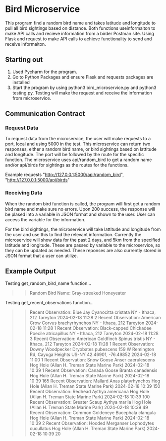 # Bird Microservice 
This program find a random bird name and takes latitude and longitude to pull all bird sightings based on distance. Both functions useinformaiton to make API calls and recieve information from a birder Postman site. Using Flask and request to make API calls to achieve functionality to send and receive informaiton.

## Starting out
1. Used Pycharm for the program. 
2. Go to Python Packages and ensure Flask and requests packages are installed
3. Start the program by using python3 bird_microservice.py and python3 testing.py. Testing will make the request and receive the information from microservice.

## Communication Contract
### Request Data
To request data from the microservice, the user will make requests to a port, local and using 5000 in the test. This microservice can return two responses, either a random bird name, or bird sightings based on lattitude and longitude. The port will be followed by the route for the specific function. The microservice uses api/random_bird to get a random name and/or api/birds for sightings as the routes for the functions. 

Example requests
"http://127.0.0.1:5000/api/random_bird",
"http://127.0.0.1:5000/api/birds"

### Receiving Data
When the random bird function is called, the program will first get a random bird name and make sure no errors. Upon 200 success, the response will be plased into a variable in JSON format and shown to the user. User can access the variable for the information.

For the bird sightings, the microservice will take lattitude and longitude from the user and use this to find the relevant information. Currently the microservice will show data for the past 2 days, and 5km from the specified latitude and longitude. These are passed by variable to the microservice, so they can be updated as needed. These reponses are also currently stored in JSON format that a user can utilize.

## Example Output
Testing get_random_bird_name function...
  >> Random Bird Name: Gray-streaked Honeyeater

Testing get_recent_observations function...
  >> Recent Observation: Blue Jay Cyanocitta cristata NY - Ithaca, 212 Tareyton 2024-02-18 11:28 2
  >> Recent Observation: American Crow Corvus brachyrhynchos NY - Ithaca, 212 Tareyton 2024-02-18 11:28 1
  >> Recent Observation: Black-capped Chickadee Poecile atricapillus NY - Ithaca, 212 Tareyton 2024-02-18 11:28 3
  >> Recent Observation: American Goldfinch Spinus tristis NY - Ithaca, 212 Tareyton 2024-02-18 11:28 1
  >> Recent Observation: Downy Woodpecker Dryobates pubescens 159 W Remington Rd, Cayuga Heights US-NY 42.46901, -76.49852 2024-02-18 11:00 1
  >> Recent Observation: Snow Goose Anser caerulescens Hog Hole (Allan H. Treman State Marine Park) 2024-02-18 10:39 1
  >> Recent Observation: Canada Goose Branta canadensis Hog Hole (Allan H. Treman State Marine Park) 2024-02-18 10:39 165
  >> Recent Observation: Mallard Anas platyrhynchos Hog Hole (Allan H. Treman State Marine Park) 2024-02-18 10:39 150
  >> Recent Observation: Redhead Aythya americana Hog Hole (Allan H. Treman State Marine Park) 2024-02-18 10:39 100
  >> Recent Observation: Greater Scaup Aythya marila Hog Hole (Allan H. Treman State Marine Park) 2024-02-18 10:39 49
  >> Recent Observation: Common Goldeneye Bucephala clangula Hog Hole (Allan H. Treman State Marine Park) 2024-02-18 10:39 2
  >> Recent Observation: Hooded Merganser Lophodytes cucullatus Hog Hole (Allan H. Treman State Marine Park) 2024-02-18 10:39 20
